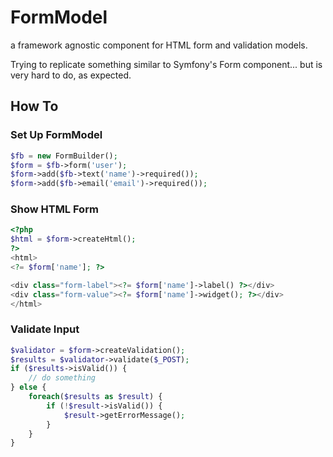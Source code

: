 FormModel
=========

a framework agnostic component for HTML form and validation models. 

Trying to replicate something similar to Symfony's Form component... 
but is very hard to do, as expected. 

How To
------

### Set Up FormModel 

```php
$fb = new FormBuilder();
$form = $fb->form('user');
$form->add($fb->text('name')->required());
$form->add($fb->email('email')->required());
```

### Show HTML Form

```php
<?php
$html = $form->createHtml();
?>
<html>
<?= $form['name']; ?>

<div class="form-label"><?= $form['name']->label() ?></div>
<div class="form-value"><?= $form['name']->widget(); ?></div>
</html>
```

### Validate Input

```php
$validator = $form->createValidation();
$results = $validator->validate($_POST);
if ($results->isValid()) {
    // do something
} else {
    foreach($results as $result) {
        if (!$result->isValid()) {
            $result->getErrorMessage();
        }
    }
}
```